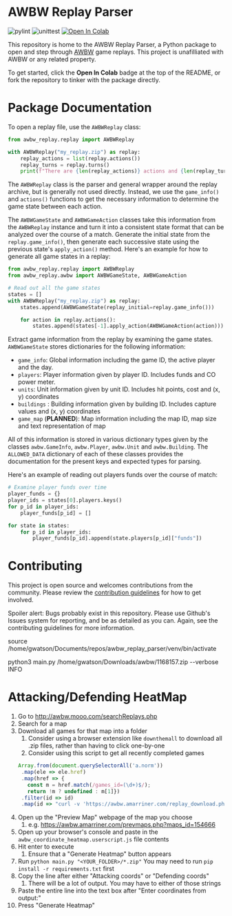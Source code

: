 # AWBW Replay Parser

![pylint](https://github.com/TarkanAl-Kazily/awbw_replay_parser/actions/workflows/pylint.yml/badge.svg)
![unittest](https://github.com/TarkanAl-Kazily/awbw_replay_parser/actions/workflows/python-unittest.yml/badge.svg)
[![Open In Colab](https://colab.research.google.com/assets/colab-badge.svg)](https://colab.research.google.com/github/TarkanAl-Kazily/awbw_replay_parser/blob/main/AWBW_Replays_Interactive_Notebook.ipynb)

This repository is home to the AWBW Replay Parser, a Python package to open and step through [AWBW](https://awbw.amarriner.com/) game replays. This project is unafilliated with AWBW or any related property.

To get started, click the __Open In Colab__ badge at the top of the README, or fork the repository to tinker with the package directly.

# Package Documentation

To open a replay file, use the `AWBWReplay` class:

```python
from awbw_replay.replay import AWBWReplay

with AWBWReplay("my_replay.zip") as replay:
    replay_actions = list(replay.actions())
    replay_turns = replay.turns()
    print(f"There are {len(replay_actions)} actions and {len(replay_turns)} turns in {replay.path()}")
```

The `AWBWReplay` class is the parser and general wrapper around the replay archive, but is generally not used directly.
Instead, we use the `game_info()` and `actions()` functions to get the necessary information to determine the game state between each action.

The `AWBWGameState` and `AWBWGameAction` classes take this information from the `AWBWReplay` instance and turn it into a consistent state format that can be analyzed over the course of a match.
Generate the initial state from the `replay.game_info()`, then generate each successive state using the previous state's `apply_action()` method.
Here's an example for how to generate all game states in a replay:

```python
from awbw_replay.replay import AWBWReplay
from awbw_replay.awbw import AWBWGameState, AWBWGameAction

# Read out all the game states
states = []
with AWBWReplay("my_replay.zip") as replay:
    states.append(AWBWGameState(replay_initial=replay.game_info()))

    for action in replay.actions():
        states.append(states[-1].apply_action(AWBWGameAction(action)))
```

Extract game information from the replay by examining the game states. `AWBWGameState` stores dictionaries for the following information:

- `game_info`: Global information including the game ID, the active player and the day.
- `players`: Player information given by player ID. Includes funds and CO power meter.
- `units`: Unit information given by unit ID. Includes hit points, cost and (x, y) coordinates
- `buildings` : Building information given by building ID. Includes capture values and (x, y) coordinates
- `game_map` (__PLANNED__): Map information including the map ID, map size and text representation of map

All of this information is stored in various dictionary types given by the classes `awbw.GameInfo`, `awbw.Player`, `awbw.Unit` and `awbw.Building`.
The `ALLOWED_DATA` dictionary of each of these classes provides the documentation for the present keys and expected types for parsing.

Here's an example of reading out players funds over the course of match:

```python
# Examine player funds over time
player_funds = {}
player_ids = states[0].players.keys()
for p_id in player_ids:
    player_funds[p_id] = []

for state in states:
    for p_id in player_ids:
        player_funds[p_id].append(state.players[p_id]["funds"])
```

# Contributing

This project is open source and welcomes contributions from the community.
Please review the [contribution guidelines](https://github.com/TarkanAl-Kazily/awbw_replay_parser/blob/main/CONTRIBUTING.md) for how to get involved.

Spoiler alert: Bugs probably exist in this repository. Please use Github's Issues system for reporting, and be as detailed as you can. Again, see the contributing guidelines for more information.

source /home/gwatson/Documents/repos/awbw_replay_parser/venv/bin/activate

python3 main.py /home/gwatson/Downloads/awbw/1168157.zip --verbose INFO


# Attacking/Defending HeatMap
1. Go to http://awbw.mooo.com/searchReplays.php
2. Search for a map
3. Download all games for that map into a folder
   1. Consider using a browser extension like `downthemall` to download all .zip files, rather than having to click one-by-one
   2. Consider using this script to get all recently completed games
   ```javascript
   Array.from(document.querySelectorAll('a.norm'))
    .map(ele => ele.href)
    .map(href => {
      const m = href.match(/games_id=(\d+)$/);
      return !m ? undefined : m[1]})
    .filter(id => id)
    .map(id => "curl -v 'https://awbw.amarriner.com/replay_download.php?games_id=" + id + "' -H 'Cookie: awbw_username=soccer152; awbw_password=<ENCODED_PASSWORD>; PHPSESSID=<SESSION_ID>' -o " + id + ".zip && sleep 1")
   ```
4. Open up the "Preview Map" webpage of the map you choose
   1. e.g. https://awbw.amarriner.com/prevmaps.php?maps_id=154666
5. Open up your browser's console and paste in the `awbw_coordinate_heatmap.userscript.js` file contents
6. Hit enter to execute
   1. Ensure that a "Generate Heatmap" button appears
7. Run `python main.py "<YOUR_FOLDER>/*.zip"`
   You may need to run `pip install -r requirements.txt` first
8. Copy the line after either "Attacking coords" or "Defending coords"
   1. There will be a lot of output. You may have to either of those strings
9. Paste the entire line into the text box after "Enter coordinates from output:"
10. Press "Generate Heatmap"
